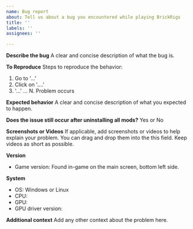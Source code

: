 ```yaml
---
name: Bug report
about: Tell us about a bug you encountered while playing BrickRigs
title: ''
labels: ''
assignees: ''

---
```


<!-- Please fill out *all* fields as best as you can, or we can't help you -->

**Describe the bug**
A clear and concise description of what the bug is.

**To Reproduce**
Steps to reproduce the behavior:
1. Go to '...'
2. Click on '....'
3. '...'
...
N. Problem occurs

**Expected behavior**
A clear and concise description of what you expected to happen.

**Does the issue still occur after uninstalling all mods?**
Yes or No

**Screenshots or Videos**
If applicable, add screenshots or videos to help explain your problem. You can
drag and drop them into the this field. Keep videos as short as possible.

**Version**
- Game version: Found in-game on the main screen, bottom left side.

**System**
- OS: Windows or Linux
- CPU:
- GPU:
- GPU driver version:

**Additional context**
Add any other context about the problem here.
